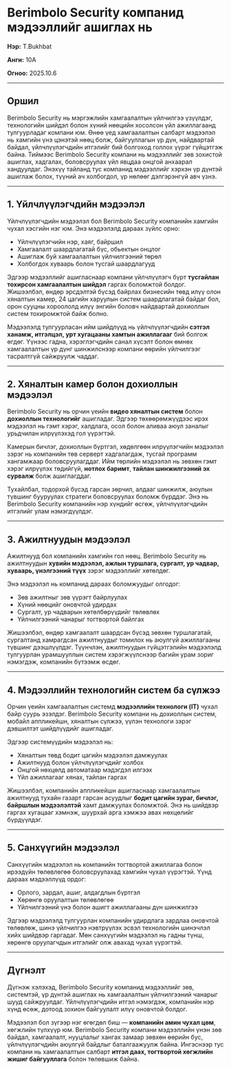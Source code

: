 # Berimbolo Security компанид мэдээллийг ашиглах нь

**Нэр:** T.Bukhbat  

**Анги:** 10A

**Огноо:** 2025.10.6

---

## Оршил

Berimbolo Security нь мэргэжлийн хамгаалалтын үйлчилгээ үзүүлдэг, технологийн шийдэл болон хүний нөөцийн хосолсон үйл ажиллагаанд тулгуурладаг компани юм. Өнөө үед хамгаалалтын салбарт мэдээлэл нь хамгийн үнэ цэнэтэй нөөц болж, байгууллагын үр дүн, найдвартай байдал, үйлчлүүлэгчдийн итгэлийг бий болгоход голлох үүрэг гүйцэтгэж байна. Тиймээс Berimbolo Security компани нь мэдээллийг зөв зохистой ашиглах, хадгалах, боловсруулах үйл явцдаа онцгой анхаарал хандуулдаг. Энэхүү тайланд тус компанид мэдээллийг хэрхэн үр дүнтэй ашиглаж болох, түүний ач холбогдол, үр нөлөөг дэлгэрэнгүй авч үзнэ.

---

## 1. Үйлчлүүлэгчдийн мэдээлэл

Үйлчлүүлэгчдийн мэдээлэл бол Berimbolo Security компанийн хамгийн чухал хэсгийн нэг юм. Энэ мэдээлэлд дараах зүйлс орно:  
- Үйлчлүүлэгчийн нэр, хаяг, байршил  
- Хамгаалалт шаардлагатай бүс, обьектын онцлог  
- Ашиглаж буй хамгаалалтын үйлчилгээний төрөл  
- Холбогдох хуваарь болон тусгай шаардлагууд  

Эдгээр мэдээллийг ашигласнаар компани үйлчлүүлэгч бүрт **тусгайлан тохирсон хамгаалалтын шийдэл** гаргах боломжтой болдог. Жишээлбэл, өндөр эрсдэлтэй бүсэд байрлах бизнесийн төвд илүү олон хяналтын камер, 24 цагийн харуулын систем шаардлагатай байдаг бол, орон сууцны хороололд илүү энгийн боловч найдвартай дохиоллын систем тохиромжтой байж болно.

Мэдээлэлд тулгуурласан ийм шийдлүүд нь үйлчлүүлэгчдийн **сэтгэл ханамж, итгэлцэл, урт хугацааны хамтын ажиллагааг** бий болгож өгдөг. Үүнээс гадна, хэрэглэгчдийн санал хүсэлт болон өмнөх хамгаалалтын үр дүнг шинжилснээр компани өөрийн үйлчилгээг тасралтгүй сайжруулж чаддаг.

---

## 2. Хяналтын камер болон дохиоллын мэдээлэл

Berimbolo Security нь орчин үеийн **видео хяналтын систем** болон **дохиоллын технологийг** ашигладаг. Эдгээр төхөөрөмжүүдээс ирэх мэдээлэл нь гэмт хэрэг, халдлага, осол болон аливаа аюул заналыг урьдчилан илрүүлэхэд гол үүрэгтэй.  

Камерын бичлэг, дохиоллын бүртгэл, хөдөлгөөн илрүүлэгчийн мэдээлэл зэрэг нь компанийн төв серверт хадгалагдаж, тусгай программ хангамжаар боловсруулагддаг. Ийм төрлийн мэдээлэл нь зөвхөн гэмт хэрэг илрүүлэх төдийгүй, **нотлох баримт**, **тайлан шинжилгээний эх сурвалж** болж ашиглагддаг.  

Тухайлбал, тодорхой бүсэд гарсан зөрчил, алдааг шинжилж, аюулын түвшинг бууруулах стратеги боловсруулах боломж бүрддэг. Энэ нь Berimbolo Security компанийн нэр хүндийг өсгөж, үйлчлүүлэгчдийн итгэлийг улам нэмэгдүүлдэг.

---

## 3. Ажилтнуудын мэдээлэл

Ажилтнууд бол компанийн хамгийн гол нөөц. Berimbolo Security нь ажилтнуудын **хувийн мэдээлэл, ажлын туршлага, сургалт, ур чадвар, хуваарь, үнэлгээний түүх** зэрэг мэдээллийг хөтөлдөг.  

Энэ мэдээлэл нь компанид дараах боломжуудыг олгодог:
- Зөв ажилтныг зөв үүрэгт байрлуулах  
- Хүний нөөцийг оновчтой удирдах  
- Сургалт, ур чадварын хөтөлбөрүүдийг төлөвлөх  
- Үйлчилгээний чанарыг тогтвортой байлгах  

Жишээлбэл, өндөр хамгаалалт шаардсан бүсэд зөвхөн туршлагатай, сургалтанд хамрагдсан ажилтнуудыг томилох нь аюулгүй ажиллагааны түвшинг дээшлүүлдэг. Түүнчлэн, ажилтнуудын гүйцэтгэлийн мэдээлэлд тулгуурлан урамшууллын систем хэрэгжүүлснээр багийн урам зориг нэмэгдэж, компанийн бүтээмж өсдөг.

---

## 4. Мэдээллийн технологийн систем ба сүлжээ

Орчин үеийн хамгаалалтын системд **мэдээллийн технологи (IT)** чухал байр суурь эзэлдэг. Berimbolo Security компани нь дохиоллын систем, мобайл аппликейшн, хяналтын сүлжээ, үүлэн технологи зэрэг дэвшилтэт шийдлүүдийг ашигладаг.  

Эдгээр системүүдийн мэдээлэл нь:
- Хяналтын төвд бодит цагийн мэдээлэл дамжуулах  
- Ажилтнууд болон үйлчлүүлэгчдийг холбох  
- Онцгой нөхцөлд автоматаар мэдэгдэл илгээх  
- Үйл ажиллагааг хянах, тайлан гаргах  

Жишээлбэл, компанийн аппликейшн ашигласнаар хамгаалалтын ажилтнууд тухайн газарт гарсан асуудлыг **бодит цагийн зураг, бичлэг, байршлын мэдээлэлтэй** хамт дамжуулах боломжтой. Энэ нь шийдвэр гаргах хугацааг хэмнэж, шуурхай арга хэмжээ авах нөхцөлийг бүрдүүлдэг.

---

## 5. Санхүүгийн мэдээлэл

Санхүүгийн мэдээлэл нь компанийн тогтвортой ажиллагаа болон ирээдүйн төлөвлөгөө боловсруулахад хамгийн чухал үүрэгтэй. Үүнд дараах мэдээллүүд ордог:  
- Орлого, зардал, ашиг, алдагдлын бүртгэл  
- Хөрөнгө оруулалтын төлөвлөгөө  
- Үйлчилгээний үнэ болон ашигт ажиллагааны дүн шинжилгээ  

Эдгээр мэдээлэлд тулгуурлан компанийн удирдлага зардлаа оновчтой төлөвлөж, шинэ үйлчилгээ нэвтрүүлэх эсвэл технологийн шинэчлэл хийх шийдвэр гаргадаг. Мөн санхүүгийн мэдээлэл нь гадны түнш, хөрөнгө оруулагчдын итгэлийг олж авахад чухал үүрэгтэй.

---

## Дүгнэлт

Дүгнэж хэлэхэд, Berimbolo Security компанид мэдээллийг зөв, системтэй, үр дүнтэй ашиглах нь хамгаалалтын үйлчилгээний чанарыг шууд сайжруулдаг. Үйлчлүүлэгчдийн итгэл нэмэгдэж, компанийн нэр хүнд өсөж, дотоод зохион байгуулалт илүү оновчтой болдог.  

Мэдээлэл бол зүгээр нэг өгөгдөл биш — **компанийн амин чухал цөм**, хөгжлийн түлхүүр юм. Berimbolo Security компани мэдээллийн үнэн зөв байдал, хамгаалалт, нууцлалыг хангах замаар зөвхөн өөрийн бус, үйлчлүүлэгчдийн аюулгүй байдлыг баталгаажуулж байна. Ингэснээр тус компани нь хамгаалалтын салбарт **итгэл даах, тогтвортой хөгжлийн жишиг байгууллага** болон төлөвшиж байна.

